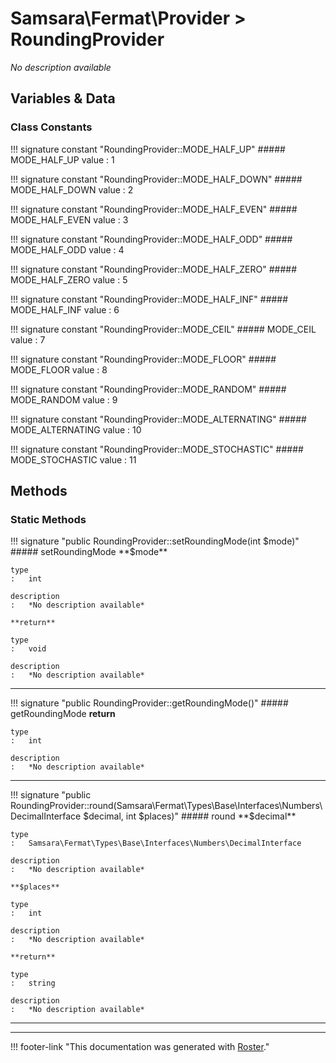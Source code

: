 # Samsara\Fermat\Provider > RoundingProvider

*No description available*


## Variables & Data


### Class Constants

!!! signature constant "RoundingProvider::MODE_HALF_UP"
    ##### MODE_HALF_UP
    value
    :   1

!!! signature constant "RoundingProvider::MODE_HALF_DOWN"
    ##### MODE_HALF_DOWN
    value
    :   2

!!! signature constant "RoundingProvider::MODE_HALF_EVEN"
    ##### MODE_HALF_EVEN
    value
    :   3

!!! signature constant "RoundingProvider::MODE_HALF_ODD"
    ##### MODE_HALF_ODD
    value
    :   4

!!! signature constant "RoundingProvider::MODE_HALF_ZERO"
    ##### MODE_HALF_ZERO
    value
    :   5

!!! signature constant "RoundingProvider::MODE_HALF_INF"
    ##### MODE_HALF_INF
    value
    :   6

!!! signature constant "RoundingProvider::MODE_CEIL"
    ##### MODE_CEIL
    value
    :   7

!!! signature constant "RoundingProvider::MODE_FLOOR"
    ##### MODE_FLOOR
    value
    :   8

!!! signature constant "RoundingProvider::MODE_RANDOM"
    ##### MODE_RANDOM
    value
    :   9

!!! signature constant "RoundingProvider::MODE_ALTERNATING"
    ##### MODE_ALTERNATING
    value
    :   10

!!! signature constant "RoundingProvider::MODE_STOCHASTIC"
    ##### MODE_STOCHASTIC
    value
    :   11



## Methods


### Static Methods

!!! signature "public RoundingProvider::setRoundingMode(int $mode)"
    ##### setRoundingMode
    **$mode**

    type
    :   int

    description
    :   *No description available*

    **return**

    type
    :   void

    description
    :   *No description available*

---

!!! signature "public RoundingProvider::getRoundingMode()"
    ##### getRoundingMode
    **return**

    type
    :   int

    description
    :   *No description available*

---

!!! signature "public RoundingProvider::round(Samsara\Fermat\Types\Base\Interfaces\Numbers\DecimalInterface $decimal, int $places)"
    ##### round
    **$decimal**

    type
    :   Samsara\Fermat\Types\Base\Interfaces\Numbers\DecimalInterface

    description
    :   *No description available*

    **$places**

    type
    :   int

    description
    :   *No description available*

    **return**

    type
    :   string

    description
    :   *No description available*

---




---
!!! footer-link "This documentation was generated with [Roster](https://jordanrl.github.io/Roster/)."
